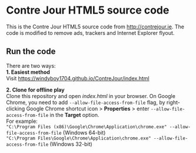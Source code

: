 # Contre Jour HTML5 source code
This is the Contre Jour HTML5 source code from http://contrejour.ie. The code is modified to remove ads, trackers and Internet Explorer flyout.

## Run the code
There are two ways:  
**1. Easiest method**  
Visit https://windyboy1704.github.io/ContreJour/index.html

**2. Clone for offline play**  
Clone this repository and open *index.html* in your browser. On Google Chrome, you need to add `--allow-file-access-from-file` flag, by right-clicking Google Chrome shortcut icon > **Properties** > enter `--allow-file-access-from-file` in the **Target** option.  
For example:  
`"C:\Program Files (x86)\Google\Chrome\Application\chrome.exe" --allow-file-access-from-file` (Windows 64-bit)  
`"C:\Program Files\Google\Chrome\Application\chrome.exe" --allow-file-access-from-file` (Windows 32-bit)
